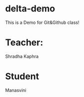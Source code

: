 # delta-demo
This is a Demo for Git&amp;Github class!

# Teacher:
Shradha Kaphra
# Student
Manasvini